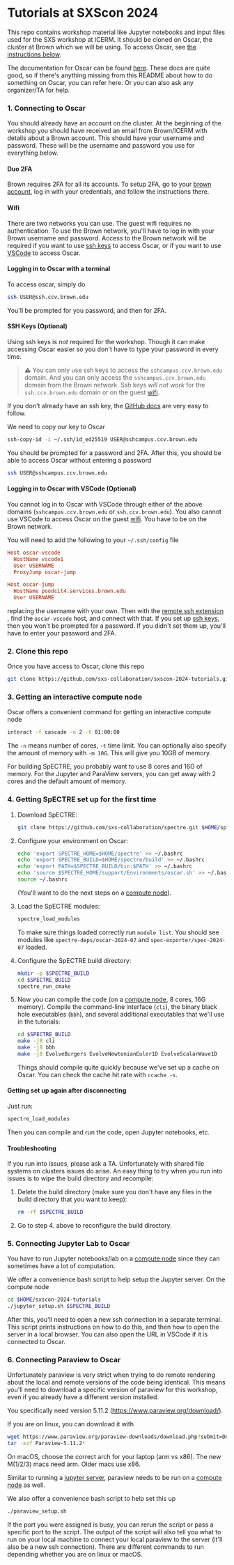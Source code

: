 # Tutorials at SXScon 2024

This repo contains workshop material like Jupyter notebooks and input files used
for the SXS workshop at ICERM. It should be cloned on Oscar, the cluster at
Brown which we will be using. To access Oscar, see
[the instructions below](#connecting-to-oscar).

The documentation for Oscar can be found
[here](https://docs.ccv.brown.edu/oscar). These docs are quite good, so if
there's anything missing from this README about how to do something on Oscar,
you can refer here. Or you can also ask any organizer/TA for help.

### 1. Connecting to Oscar

You should already have an account on the cluster. At the beginning of the
workshop you should have received an email from Brown/ICERM with details about a
Brown account. This should have your username and password. These will be the
username and password you use for everything below.

#### Duo 2FA

Brown requires 2FA for all its accounts. To setup 2FA, go to your
[brown account](https://myaccount.brown.edu/twostep/settings), log in with your
credentials, and follow the instructions there.

#### Wifi

There are two networks you can use. The guest wifi requires no authentication.
To use the Brown network, you'll have to log in with your Brown username and
password. Access to the Brown network will be required if you want to use
[ssh keys](#ssh-keys-optional) to access Oscar, or if you want to use
[VSCode](#logging-in-to-oscar-with-vscode-optional) to access Oscar.

#### Logging in to Oscar with a terminal

To access oscar, simply do

```sh
ssh USER@ssh.ccv.brown.edu
```

You'll be prompted for you password, and then for 2FA.

#### SSH Keys (Optional)

Using ssh keys is *not* required for the workshop. Though it can make accessing
Oscar easier so you don't have to type your password in every time.

> :warning: You can only use ssh keys to access the `sshcampus.ccv.brown.edu`
> domain. And you can only access the `sshcampus.ccv.brown.edu` domain from the
> Brown network. Ssh keys *will not work* for the `ssh.ccv.brown.edu` domain or
> on the guest [wifi](#wifi).

If you don't already have an ssh key, the
[GitHub docs](https://docs.github.com/en/authentication/connecting-to-github-with-ssh/generating-a-new-ssh-key-and-adding-it-to-the-ssh-agent)
are very easy to follow.

We need to copy our key to Oscar

```sh
ssh-copy-id -i ~/.ssh/id_ed25519 USER@sshcampus.ccv.brown.edu
```

You should be prompted for a password and 2FA. After this, you
should be able to access Oscar without entering a password

```sh
ssh USER@sshcampus.ccv.brown.edu
```

#### Logging in to Oscar with VSCode (Optional)

You cannot log in to Oscar with VSCode through either of the above domains
(`sshcampus.ccv.brown.edu` or `ssh.ccv.brown.edu`). You also cannot use VSCode
to access Oscar on the guest [wifi](#wifi). You have to be on the Brown network.

You will need to add the following to your `~/.ssh/config` file

```conf
Host oscar-vscode
  HostName vscode1
  User USERNAME
  ProxyJump oscar-jump

Host oscar-jump
  HostName poodcit4.services.brown.edu
  User USERNAME
```

replacing the username with your own. Then with the
[remote ssh
extension](https://marketplace.visualstudio.com/items?itemName=ms-vscode-remote.remote-ssh)
, find the `oscar-vscode` host, and connect with that. If you set up
[ssh keys](#ssh-keys-optional), then you won't be prompted for a password. If you didn't
set them up, you'll have to enter your password and 2FA.

### 2. Clone this repo

Once you have access to Oscar, clone this repo

```sh
git clone https://github.com/sxs-collaboration/sxscon-2024-tutorials.git $HOME/sxscon-2024-tutorials
```

### 3. Getting an interactive compute node

Oscar offers a convenient command for getting an interactive compute node

```sh
interact -f cascade -n 2 -t 01:00:00
```

The `-n` means number of cores, `-t` time limit. You can optionally also
specify the amount of memory with `-m 10G`. This will give you 10GB of
memory.

For building SpECTRE, you probably want to use 8 cores and 16G of memory.
For the Jupyter and ParaView servers, you can get away with 2 cores and
the default amount of memory.

### 4. Getting SpECTRE set up for the first time

1. Download SpECTRE:

   ```sh
   git clone https://github.com/sxs-collaboration/spectre.git $HOME/spectre
   ```

2. Configure your environment on Oscar:

   ```sh
   echo 'export SPECTRE_HOME=$HOME/spectre' >> ~/.bashrc
   echo 'export SPECTRE_BUILD=$HOME/spectre/build' >> ~/.bashrc
   echo 'export PATH=$SPECTRE_BUILD/bin:$PATH' >> ~/.bashrc
   echo 'source $SPECTRE_HOME/support/Environments/oscar.sh' >> ~/.bashrc
   source ~/.bashrc
   ```

   (You'll want to do the next steps on a
   [compute node](#4-getting-an-interactive-compute-node)).

3. Load the SpECTRE modules:

   ```sh
   spectre_load_modules
   ```

   To make sure things loaded correctly run `module list`. You should see
   modules like `spectre-deps/oscar-2024-07` and `spec-exporter/spec-2024-07`
   loaded.

4. Configure the SpECTRE build directory:

   ```sh
   mkdir -p $SPECTRE_BUILD
   cd $SPECTRE_BUILD
   spectre_run_cmake
   ```

5. Now you can compile the code (on a
   [compute node](#4-getting-an-interactive-compute-node), 8 cores, 16G memory).
   Compile the command-line interface (`cli`), the
   binary black hole executables (`bbh`), and several additional executables
   that we'll use in the tutorials:

   ```sh
   cd $SPECTRE_BUILD
   make -j8 cli
   make -j8 bbh
   make -j8 EvolveBurgers EvolveNewtonianEuler1D EvolveScalarWave1D
   ```

   Things should compile quite quickly because we've set up a cache on Oscar.
   You can check the cache hit rate with `ccache -s`.

#### Getting set up again after disconnecting

Just run:

```sh
spectre_load_modules
```

Then you can compile and run the code, open Jupyter notebooks, etc.

#### Troubleshooting

If you run into issues, please ask a TA. Unfortunately with shared file systems
on clusters issues do arise. An easy thing to try when you run into issues is to
wipe the build directory and recompile:

1.  Delete the build directory (make sure you don't have any files in the build
    directory that you want to keep):

    ```sh
    rm -rf $SPECTRE_BUILD
    ```

2.  Go to step 4. above to reconfigure the build directory.

### 5. Connecting Jupyter Lab to Oscar

You have to run Jupyter notebooks/lab on a
[compute node](#3-getting-an-interactive-compute-node) since they can sometimes
have a lot of computation.

We offer a convenience bash script to help setup the Jupyter server. On the
compute node

```sh
cd $HOME/sxscon-2024-tutorials
./jupyter_setup.sh $SPECTRE_BUILD
```

After this, you'll need to open a new ssh connection in a separate terminal.
This script prints instructions on how to do this, and then how to open the
server in a local browser. You can also open the URL in VSCode if it is
connected to Oscar.

### 6. Connecting Paraview to Oscar

Unfortunately paraview is very strict when trying to do remote rendering
about the local and remote versions of the code being identical. This means
you'll need to download a specific version of paraview for this workshop,
even if you already have a different version installed.

You specifically need version 5.11.2 (https://www.paraview.org/download/).

If you are on linux, you can download it with

```sh
wget https://www.paraview.org/paraview-downloads/download.php?submit=Download&version=v5.11&type=binary&os=Linux&downloadFile=ParaView-5.11.2-MPI-Linux-Python3.9-x86_64.tar.gz
tar -xzf Paraview-5.11.2*
```

On macOS, choose the correct arch for your laptop (arm vs x86). The new
M(1/2/3) macs need arm. Older macs use x86.

Similar to running a [jupyter server](#5-connecting-jupyter-lab-to-oscar),
paraview needs to be run on a
[compute node](#3-getting-an-interactive-compute-node) as well.

We also offer a convenience bash script to help set this up

```sh
./paraview_setup.sh
```

If the port you were assigned is busy, you can rerun the script or pass
a specific port to the script. The output of the script will also tell
you what to run on your local machine to connect your local paraview to
the server (it'll also be a new ssh connection). There are different commands
to run depending whether you are on linux or macOS.

